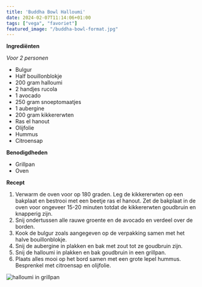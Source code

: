 ```yaml
---
title: 'Buddha Bowl Halloumi'
date: 2024-02-07T11:14:06+01:00
tags: ["vega", "favoriet"]
featured_image: "/buddha-bowl-format.jpg"
---
```


**Ingrediënten**

*Voor 2 personen*
- Bulgur
- Half bouillonblokje
- 200 gram halloumi
- 2 handjes rucola
- 1 avocado
- 250 gram snoeptomaatjes
- 1 aubergine
- 200 gram kikkererwten
- Ras el hanout
- Olijfolie
- Hummus
- Citroensap

**Benodigdheden**
- Grillpan
- Oven

**Recept**
1. Verwarm de oven voor op 180 graden. Leg de kikkererwten op een bakplaat en bestrooi met een beetje ras el hanout. Zet de bakplaat in de oven voor ongeveer 15-20 minuten totdat de kikkererwten goudbruin en knapperig zijn.
2. Snij ondertussen alle rauwe groente en de avocado en verdeel over de borden.
3. Kook de bulgur zoals aangegeven op de verpakking samen met het halve bouillonblokje.
4. Snij de aubergine in plakken en bak met zout tot ze goudbruin zijn.
5. Snij de halloumi in plakken en bak goudbruin in een grillpan.
6. Plaats alles mooi op het bord samen met een grote lepel hummus. Besprenkel met citroensap en olijfolie. 

![halloumi in grillpan](/IMG_9939.jpeg)